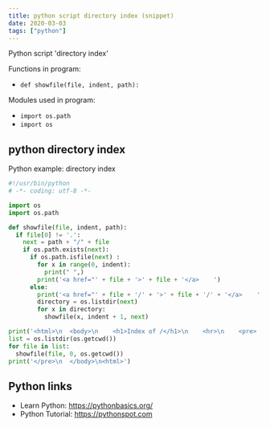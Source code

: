 ```yaml
---
title: python script directory index (snippet)
date: 2020-03-03
tags: ["python"]
---
```

Python script 'directory index'

Functions in program: 
* `def showfile(file, indent, path):`

Modules used in program: 
* `import os.path`
* `import os`

## python directory index

Python example: directory index

```python
#!/usr/bin/python
# -*- coding: utf-8 -*-

import os
import os.path

def showfile(file, indent, path):
  if file[0] != '.':
    next = path + "/" + file
    if os.path.exists(next):
      if os.path.isfile(next) :
        for x in range(0, indent):
          print(" ",)
        print('<a href="' + file + '>' + file + '</a>    ')
      else:
        print('<a href="' + file + '/' + '>' + file + '/' + '</a>    ')
        directory = os.listdir(next)
        for x in directory:
          showfile(x, indent + 1, next)

print('<html>\n  <body>\n    <h1>Index of /</h1>\n    <hr>\n    <pre>    ')
list = os.listdir(os.getcwd())
for file in list:
  showfile(file, 0, os.getcwd())
print('</pre>\n  </body>\n<html>')


```

## Python links

- Learn Python: https://pythonbasics.org/
- Python Tutorial: https://pythonspot.com
